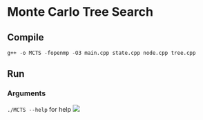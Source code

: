 # Monte Carlo Tree Search
## Compile
```g++ -o MCTS -fopenmp -O3 main.cpp state.cpp node.cpp tree.cpp```
## Run
### Arguments
```./MCTS --help``` for help
![](https://i.imgur.com/tDyE9u2.png)